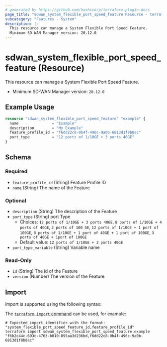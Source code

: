 ```yaml
---
# generated by https://github.com/hashicorp/terraform-plugin-docs
page_title: "sdwan_system_flexible_port_speed_feature Resource - terraform-provider-sdwan"
subcategory: "Features - System"
description: |-
  This resource can manage a System Flexible Port Speed Feature.
  Minimum SD-WAN Manager version: 20.12.0
---
```


# sdwan_system_flexible_port_speed_feature (Resource)

This resource can manage a System Flexible Port Speed Feature.
  - Minimum SD-WAN Manager version: `20.12.0`

## Example Usage

```terraform
resource "sdwan_system_flexible_port_speed_feature" "example" {
  name               = "Example"
  description        = "My Example"
  feature_profile_id = "f6dd22c8-0b4f-496c-9a0b-6813d1f8b8ac"
  port_type          = "12 ports of 1/10GE + 3 ports 40GE"
}
```

<!-- schema generated by tfplugindocs -->
## Schema

### Required

- `feature_profile_id` (String) Feature Profile ID
- `name` (String) The name of the Feature

### Optional

- `description` (String) The description of the Feature
- `port_type` (String) port Type
  - Choices: `12 ports of 1/10GE + 3 ports 40GE`, `8 ports of 1/10GE + 4 ports of 40GE`, `2 ports of 100 GE`, `12 ports of 1/10GE + 1 port of 100GE`, `8 ports of 1/10GE + 1 port of 40GE + 1 port of 100GE`, `3 ports of 40GE + 1port of 100GE`
  - Default value: `12 ports of 1/10GE + 3 ports 40GE`
- `port_type_variable` (String) Variable name

### Read-Only

- `id` (String) The id of the Feature
- `version` (Number) The version of the Feature

## Import

Import is supported using the following syntax:

The [`terraform import` command](https://developer.hashicorp.com/terraform/cli/commands/import) can be used, for example:

```shell
# Expected import identifier with the format: "system_flexible_port_speed_feature_id,feature_profile_id"
terraform import sdwan_system_flexible_port_speed_feature.example "f6b2c44c-693c-4763-b010-895aa3d236bd,f6dd22c8-0b4f-496c-9a0b-6813d1f8b8ac"
```
